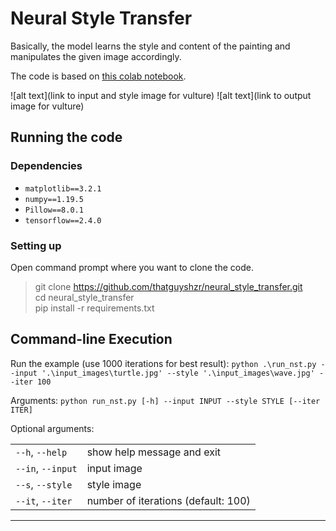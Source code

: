 # Neural Style Transfer

Basically, the model learns the style and content of the painting and manipulates the given image accordingly.

The code is based on [this colab notebook].

![alt text](link to input and style image for vulture)
![alt text](link to output image for vulture)

## Running the code
### Dependencies
* `matplotlib==3.2.1`
* `numpy==1.19.5`
* `Pillow==8.0.1`
* `tensorflow==2.4.0`

### Setting up
Open command prompt where you want to clone the code.

> git clone https://github.com/thatguyshzr/neural_style_transfer.git <br> cd neural_style_transfer <br> pip install  -r requirements.txt

## Command-line Execution
Run the example (use 1000 iterations for best result): `python .\run_nst.py --input '.\input_images\turtle.jpg' --style '.\input_images\wave.jpg' --iter 100`

Arguments: `python run_nst.py [-h] --input INPUT --style STYLE [--iter ITER]`

Optional arguments:

| | |
|-------------|--------|
|`--h`, `--help`|show help message and exit |
|`--in`, `--input`|input image|
|`--s`, `--style`|style image|
|`--it`, `--iter`|number of iterations (default: 100)|

---

[this colab notebook]:https://www.google.com/url?sa=t&rct=j&q=&esrc=s&source=web&cd=&cad=rja&uact=8&ved=2ahUKEwiDvojLlpvuAhXXcn0KHQzpBvYQFjAAegQIBRAC&url=https%3A%2F%2Fcolab.research.google.com%2Fgithub%2Ftensorflow%2Fmodels%2Fblob%2Fmaster%2Fresearch%2Fnst_blogpost%2F4_Neural_Style_Transfer_with_Eager_Execution.ipynb&usg=AOvVaw3xlFLR_ihslRjdBhdFT60x
